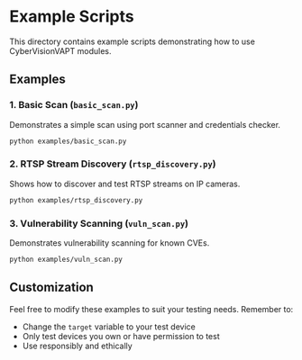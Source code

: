 # Example Scripts

This directory contains example scripts demonstrating how to use CyberVisionVAPT modules.

## Examples

### 1. Basic Scan (`basic_scan.py`)
Demonstrates a simple scan using port scanner and credentials checker.

```bash
python examples/basic_scan.py
```

### 2. RTSP Stream Discovery (`rtsp_discovery.py`)
Shows how to discover and test RTSP streams on IP cameras.

```bash
python examples/rtsp_discovery.py
```

### 3. Vulnerability Scanning (`vuln_scan.py`)
Demonstrates vulnerability scanning for known CVEs.

```bash
python examples/vuln_scan.py
```

## Customization

Feel free to modify these examples to suit your testing needs. Remember to:
- Change the `target` variable to your test device
- Only test devices you own or have permission to test
- Use responsibly and ethically
